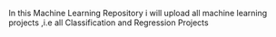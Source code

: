In this Machine Learning Repository i will upload all machine learning projects ,i.e all Classification and Regression Projects
